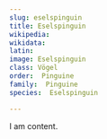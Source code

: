 ```yaml
---
slug: eselspinguin
title: Eselspinguin
wikipedia: 
wikidata: 
latin:
image: Eselspinguin
class: Vögel
order:  Pinguine
family:  Pinguine
species:  Eselspinguin

---
```


I am content.
